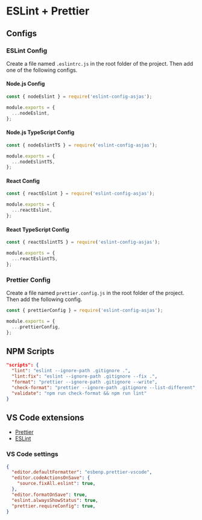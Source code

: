 # ESLint + Prettier

## Configs

### ESLint Config

Create a file named `.eslintrc.js` in the root folder of the project. Then add one of the following configs.

#### Node.js Config

```js
const { nodeEslint } = require('eslint-config-asjas');

module.exports = {
  ...nodeEslint,
};
```

#### Node.js TypeScript Config

```js
const { nodeEslintTS } = require('eslint-config-asjas');

module.exports = {
  ...nodeEslintTS,
};
```

#### React Config

```js
const { reactEslint } = require('eslint-config-asjas');

module.exports = {
  ...reactEslint,
};
```

#### React TypeScript Config

```js
const { reactEslintTS } = require('eslint-config-asjas');

module.exports = {
  ...reactEslintTS,
};
```

### Prettier Config

Create a file named `prettier.config.js` in the root folder of the project. Then add the following config.

```js
const { prettierConfig } = require('eslint-config-asjas');

module.exports = {
  ...prettierConfig,
};
```

## NPM Scripts

```json
"scripts": {
  "lint": "eslint --ignore-path .gitignore .",
  "lint:fix": "eslint --ignore-path .gitignore --fix .",
  "format": "prettier --ignore-path .gitignore --write",
  "check-format": "prettier --ignore-path .gitignore --list-different",
  "validate": "npm run check-format && npm run lint"
}
```

## VS Code extensions

* [Prettier](https://marketplace.visualstudio.com/items?itemName=esbenp.prettier-vscode)
* [ESLint](https://marketplace.visualstudio.com/items?itemName=dbaeumer.vscode-eslint)

### VS Code settings

```json
{
  "editor.defaultFormatter": "esbenp.prettier-vscode",
  "editor.codeActionsOnSave": {
    "source.fixAll.eslint": true,
  },
  "editor.formatOnSave": true,
  "eslint.alwaysShowStatus": true,
  "prettier.requireConfig": true,
}
```
